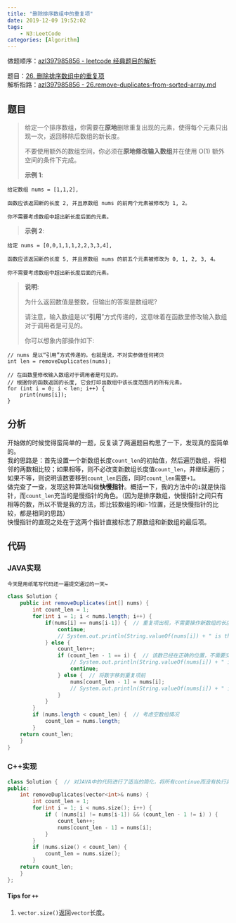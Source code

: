 ```yaml
---
title: "删除排序数组中的重复项"
date: 2019-12-09 19:52:02
tags: 
    - N3:LeetCode
categories: [Algorithm]
---
```


做题顺序：[azl397985856 - leetcode 经典题目的解析](https://github.com/azl397985856/leetcode#leetcode-%E7%BB%8F%E5%85%B8%E9%A2%98%E7%9B%AE%E7%9A%84%E8%A7%A3%E6%9E%90)  

题目：[26. 删除排序数组中的重复项](https://leetcode-cn.com/problems/remove-duplicates-from-sorted-array/)  
解析指路：[azl397985856 - 26.remove-duplicates-from-sorted-array.md](https://github.com/azl397985856/leetcode/blob/master/problems/26.remove-duplicates-from-sorted-array.md)

<!-- More -->

## 题目

>给定一个排序数组，你需要在**原地**删除重复出现的元素，使得每个元素只出现一次，返回移除后数组的新长度。
>
>不要使用额外的数组空间，你必须在**原地修改输入数组**并在使用 O(1) 额外空间的条件下完成。
>
>**示例 1**:
```
给定数组 nums = [1,1,2], 

函数应该返回新的长度 2, 并且原数组 nums 的前两个元素被修改为 1, 2。 

你不需要考虑数组中超出新长度后面的元素。
```
>**示例 2**:
```
给定 nums = [0,0,1,1,1,2,2,3,3,4],

函数应该返回新的长度 5, 并且原数组 nums 的前五个元素被修改为 0, 1, 2, 3, 4。

你不需要考虑数组中超出新长度后面的元素。
```
>**说明**:
>
>为什么返回数值是整数，但输出的答案是数组呢?
>
>请注意，输入数组是以“**引用**”方式传递的，这意味着在函数里修改输入数组对于调用者是可见的。
>
>你可以想象内部操作如下:
```
// nums 是以“引用”方式传递的。也就是说，不对实参做任何拷贝
int len = removeDuplicates(nums);

// 在函数里修改输入数组对于调用者是可见的。
// 根据你的函数返回的长度, 它会打印出数组中该长度范围内的所有元素。
for (int i = 0; i < len; i++) {
    print(nums[i]);
}
```

## 分析

开始做的时候觉得蛮简单的一题，反复读了两遍题目构思了一下，发现真的蛮简单的。  
我的思路是：首先设置一个新数组长度`count_len`的初始值，然后遍历数组，将相邻的两数相比较；如果相等，则不必改变新数组长度值`count_len`，并继续遍历；如果不等，则说明该数要移到`count_len`后面，同时`count_len`需要`+1`。  
做完查了一查，发现这种算法叫做**快慢指针**。概括一下，我的方法中的`i`就是快指针，而`count_len`充当的是慢指针的角色。（因为是排序数组，快慢指针之间只有相等的数，所以不管是我的方法，即比较数组的i和i-1位置，还是快慢指针的比较，都是相同的思路）  
快慢指针的直观之处在于这两个指针直接标志了原数组和新数组的最后项。

## 代码

### JAVA实现  

<small>今天是用纸笔写代码还一遍提交通过的一天~</small>

```java
class Solution {
    public int removeDuplicates(int[] nums) {
        int count_len = 1;
        for(int i = 1; i < nums.length; i++) {
            if(nums[i] == nums[i-1]) {  // 重复项出现，不需要操作新数组的长度
                continue;
                // System.out.println(String.valueOf(nums[i]) + " is the same with the previous.");
            } else {
                count_len++;
                if (count_len - 1 == i) {  // 该数已经在正确的位置，不需要交换位置
                    // System.out.println(String.valueOf(nums[i]) + " is bigger but need not change position.");
                    continue;
                } else {  // 将数字移到重复项前
                    nums[count_len - 1] = nums[i];
                    // System.out.println(String.valueOf(nums[i]) + " is bigger and will change position to " + String.valueOf(count_len - 1));
                }
            }
        }
        if (nums.length < count_len) {  // 考虑空数组情况
            count_len = nums.length;
        }
    return count_len;
    }
}
```

### C++实现  

```C++
class Solution {  // 对JAVA中的代码进行了适当的简化，将所有continue而没有执行具体判断的if-else语句都砍掉了
public:
    int removeDuplicates(vector<int>& nums) {
        int count_len = 1;
        for(int i = 1; i < nums.size(); i++) {
            if ( (nums[i] != nums[i-1]) && (count_len - 1 != i) ) {
                count_len++;
                nums[count_len - 1] = nums[i];
            }
        }
        if (nums.size() < count_len) {
            count_len = nums.size();
        }
    return count_len;
    }
};
```

#### Tips for `++`  

1. `vector.size()`返回`vector`长度。